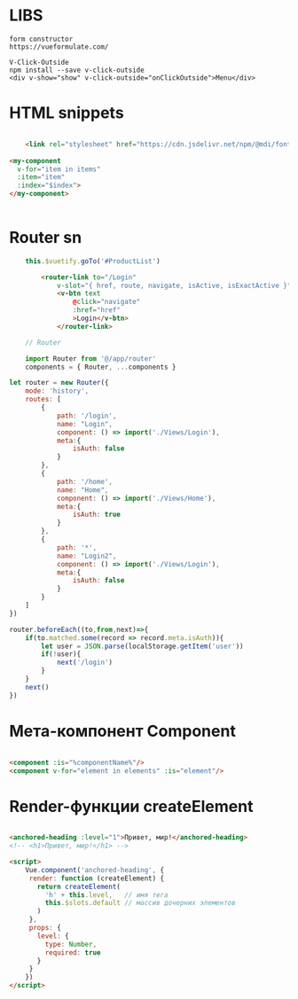 # LIBS

	form constructor
	https://vueformulate.com/
	
	V-Click-Outside
	npm install --save v-click-outside
	<div v-show="show" v-click-outside="onClickOutside">Menu</div>

# HTML snippets

```html

    <link rel="stylesheet" href="https://cdn.jsdelivr.net/npm/@mdi/font@latest/css/materialdesignicons.min.css">
	
<my-component
  v-for="item in items"
  :item="item"
  :index="$index">
</my-component>
	
```

# Router sn

```js
	this.$vuetify.goTo('#ProductList')
```

```html
        <router-link to="/Login"
            v-slot="{ href, route, navigate, isActive, isExactActive }">
            <v-btn text
                @click="navigate"
                :href="href"
                >Login</v-btn>
            </router-link>
```
```js 
    // Router

    import Router from '@/app/router'
    components = { Router, ...components }
```

```js
let router = new Router({
    mode: 'history',
    routes: [
        {
            path: '/login',
            name: "Login",
            component: () => import('./Views/Login'),
            meta:{
                isAuth: false
            }
        },
        {
            path: '/home',
            name: "Home",
            component: () => import('./Views/Home'),
            meta:{
                isAuth: true
            }
        },
        {
            path: '*',
            name: "Login2",
            component: () => import('./Views/Login'),
            meta:{
                isAuth: false
            }
        }
    ]
})

router.beforeEach((to,from,next)=>{
    if(to.matched.some(record => record.meta.isAuth)){
        let user = JSON.parse(localStorage.getItem('user'))
        if(!user){
            next('/login')
        }
    }
    next()
})
```


# Мета-компонент Component
```html

<component :is="%componentName%"/>
<component v-for="element in elements" :is="element"/>

```

# Render-функции createElement
```html

<anchored-heading :level="1">Привет, мир!</anchored-heading>
<!-- <h1>Привет, мир!</h1> -->

<script>
	Vue.component('anchored-heading', {
	 render: function (createElement) {
	   return createElement(
		 'h' + this.level,   // имя тега
		 this.$slots.default // массив дочерних элементов
	   )
	 },
	 props: {
	   level: {
		 type: Number,
		 required: true
	   }
	 }
	})
</script>

```
